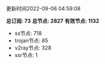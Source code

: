更新时间2022-09-06 04:59:08

**总订阅: 73**
**总节点: 2827**
**有效节点: 1132**
- ss节点: 718
- trojan节点: 85
- v2ray节点: 328
- ssr节点: 1
